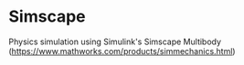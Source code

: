 # Simscape
Physics simulation using Simulink's Simscape Multibody (https://www.mathworks.com/products/simmechanics.html)
